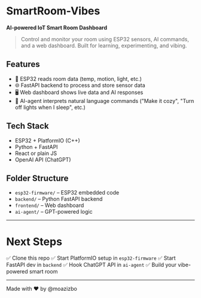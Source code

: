# SmartRoom-Vibes

**AI-powered IoT Smart Room Dashboard**

> Control and monitor your room using ESP32 sensors, AI commands, and a web dashboard. Built for learning, experimenting, and vibing.

## Features
- 📡 ESP32 reads room data (temp, motion, light, etc.)
- 🌐 FastAPI backend to process and store sensor data
- 🖥️ Web dashboard shows live data and AI responses
- 🧠 AI-agent interprets natural language commands ("Make it cozy", "Turn off lights when I sleep", etc.)

## Tech Stack
- ESP32 + PlatformIO (C++)
- Python + FastAPI
- React or plain JS
- OpenAI API (ChatGPT)

## Folder Structure
- `esp32-firmware/` – ESP32 embedded code
- `backend/` – Python FastAPI backend
- `frontend/` – Web dashboard
- `ai-agent/` – GPT-powered logic

---

# Next Steps
✅ Clone this repo
✅ Start PlatformIO setup in `esp32-firmware`
✅ Start FastAPI dev in `backend`
✅ Hook ChatGPT API in `ai-agent`
✅ Build your vibe-powered smart room

---

Made with ❤️ by @moazizbo
